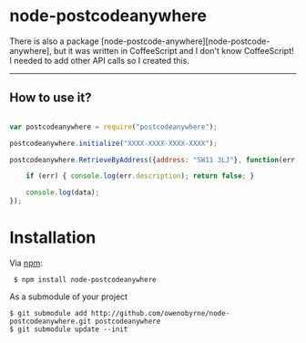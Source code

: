 # node-postcodeanywhere

There is also a package [node-postcode-anywhere][node-postcode-anywhere], but it was written in CoffeeScript and I don't know CoffeeScript! I needed to add other API calls so I created this.

---------


How to use it?
---------------

````javascript

var postcodeanywhere = require("postcodeanywhere");

postcodeanywhere.initialize("XXXX-XXXX-XXXX-XXXX");

postcodeanywhere.RetrieveByAddress({address: "SW11 3LJ"}, function(err, data) {

	if (err) { console.log(err.description); return false; }

	console.log(data);
});
````

Installation
============

Via [npm][]:

     $ npm install node-postcodeanywhere
	
As a submodule of your project

	$ git submodule add http://github.com/owenobyrne/node-postcodeanywhere.git postcodeanywhere
	$ git submodule update --init
	
[npm]: https://github.com/isaacs/npm

